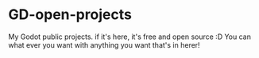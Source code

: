 # GD-open-projects
My Godot public projects. if it's here, it's free and open source :D
You can what ever you want with anything you want that's in herer!
